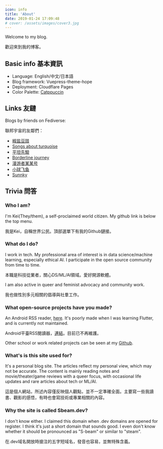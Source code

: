 ```yaml
---
icon: info
title: 'About'
date: 2019-01-24 17:09:48
# cover: /assets/images/cover3.jpg
---
```


Welcome to my blog.

歡迎來到我的博客。

## Basic info 基本資訊

+ Language: English/中文/日本語
+ Blog framework: Vuepress-theme-hope
+ Deployment: Cloudflare Pages
+ Color Palette: [Catppuccin](https://github.com/catppuccin/catppuccin)

## Links 友鏈

Blogs by friends on Fediverse:

聯邦宇宙的友鄰們：

+ [椒盐豆豉](https://blog.douchi.space/)
+ [Songs about turquoise](https://turquoise.one/)
+ [平坦先驗](https://flatprior.club/)
+ [Borderline journey](https://borderlinejourney.com)
+ [漫游者某某号](https://notion-next-six-henna.vercel.app/)
+ [小球飞鱼](https://mantyke.icu/)
+ [Sunnky](https://sunnkynews.icu/)

## Trivia 問答

### Who I am? 
I'm Kei(They/them), a self-proclaimed world citizen. My github link is below the top menu.

我是Kei，自稱世界公民。頂部選單下有我的Github鏈接。

### What do I do? 
I work in tech. My professional area of interest is in data science/machine learning, especially ethical AI. I participate in the open source community from time to time.

本職是科技從業者，關心DS/ML/AI領域。愛好開源軟體。

I am also active in queer and feminist advocacy and community work.

我也做性別多元相關的倡導與社羣工作。

### What open-source projects have you made?
An Android RSS reader, [here](https://github.com/sbeam-dev/SbeamRSS). It's poorly made when I was learning Flutter, and is currently not maintained.

Android平臺RSS閱讀器，[連結](https://github.com/sbeam-dev/SbeamRSS)。目前已不再維護。

Other school or work related projects can be seen at my [Github](https://github.com/SuperAIdesu).

### What's is this site used for?
It's a personal blog site. The articles reflect my personal view, which may not be accurate. The content is mainly reading notes and movie/theater/game reviews with a queer focus, with occasional life updates and rare articles about tech or ML/AI.

這是個人網站，所述內容僅反映個人觀點，並不一定準確全面。主要寫一些我讀書、觀影的感悟，有時也會寫技術或專業相關的內容。

### Why the site is called Sbeam.dev? 

I don't know either. I claimed this domain when .dev domains are opened for register. I think it's just a short domain that sounds good. I even don't know whether it should be pronounced as "S-beam" or similar to "steam".

在.dev域名開放時搶注的五字短域名，發音也容易，並無特殊含義。